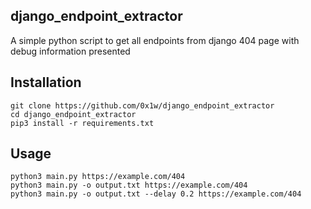 ## django_endpoint_extractor
A simple python script to get all endpoints from django 404 page with debug information presented


## Installation
```commandline
git clone https://github.com/0x1w/django_endpoint_extractor
cd django_endpoint_extractor
pip3 install -r requirements.txt
```

## Usage
```commandline
python3 main.py https://example.com/404
python3 main.py -o output.txt https://example.com/404
python3 main.py -o output.txt --delay 0.2 https://example.com/404
```
